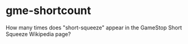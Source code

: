 # gme-shortcount
How many times does "short-squeeze" appear in the GameStop Short Squeeze Wikipedia page?
